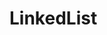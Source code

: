 # LinkedList
<!DOCTYPE html>
<html lang="en">
<head>
    <meta charset="UTF-8">
    <meta name="viewport" content="width=device-width, initial-scale=1.0">
    <title>LinkedList</title>
</head>
<body>
</body>
</html>
